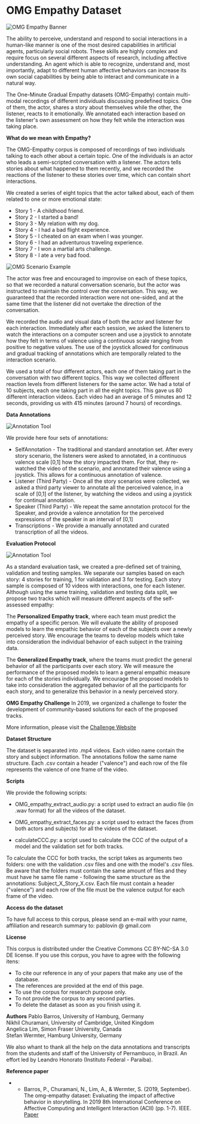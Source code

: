 # OMG Empathy Dataset

![OMG Empathy Banner](imgs/OmgEmpathy.png)

The ability to perceive, understand and respond to social interactions in a human-like manner is one of the most desired capabilities in artificial agents, particularly social robots. These skills are highly complex and require focus on several different aspects of research, including affective understanding. An agent which is able to recognize, understand and, most importantly, adapt to different human affective behaviors can increase its own social capabilities by being able to interact and communicate in a natural way.

The One-Minute Gradual Empathy datasets (OMG-Empathy) contain multi-modal recordings of different individuals discussing predefined topics. One of them, the actor, shares a story about themselves while the other, the listener, reacts to it emotionally. We annotated each interaction based on the listener's own assessment on how they felt while the interaction was taking place.

**What do we mean with Empathy?**

The OMG-Empathy corpus is composed of recordings of two individuals talking to each other about a certain topic. One of the individuals is an actor who leads a semi-scripted conversation with a listener. The actors tells stories about what happened to them recently, and we recorded the reactions of the listener to these stories over time, which can contain short interactions.

We created a series of eight topics that the actor talked about, each of them related to one or more emotional state:

- Story 1 - A childhood friend.
- Story 2 - I started a band!
- Story 3 - My relation with my dog.
- Story 4 - I had a bad flight experience.
- Story 5 - I cheated on an exam when I was younger.
- Story 6 - I had an adventurous traveling experience.
- Story 7 - I won a martial arts challenge.
- Story 8 - I ate a very bad food.

![OMG Scenario Example](imgs/scenario.png)

The actor was free and encouraged to improvise on each of these topics, so that we recorded a natural conversation scenario, but the actor was instructed to maintain the control over the conversation. This way, we guaranteed that the recorded interaction were not one-sided, and at the same time that the listener did not overtake the direction of the conversation.

We recorded the audio and visual data of both the actor and listener for each interaction. Immediately after each session, we asked the listeners to watch the interactions on a computer screen and use a joystick to annotate how they felt in terms of valence using a continuous scale ranging from positive to negative values. The use of the joystick allowed for continuous and gradual tracking of annotations which are temporally related to the interaction scenario.

We used a total of four different actors, each one of them taking part in the conversation with two different topics. This way we collected different reaction levels from different listeners for the same actor. We had a total of 10 subjects, each one taking part in all the eight topics. This gave us 80 different interaction videos. Each video had an average of 5 minutes and 12 seconds, providing us with 415 minutes (around 7 hours) of recordings.

**Data Annotations**
 
 ![Annotation Tool](imgs/Annotation.png)

 We provide here four sets of annotations:
 - SelfAnnotation - The traditional and standard annotation set. After every story scenario, the listeners were asked to annotated, in a continuous valence scale [0,1] how the story impacted them. For that, they re-watched the video of the scenario, and annotated their valence using a joystick. This allows for a continuous annotation of valence.
 - Listener (Third Party) - Once all the story scenarios were collected, we asked a third party viewer to annotate all the perceived valence, in a scale of [0,1] of the listener, by watching the videos and using a joystick for continual annotation.
 - Speaker (Third Party) - We repeat the same annotation protocol for the Speaker, and provide a valence annotation for the perceived expressions of the speaker in an interval of [0,1]
 - Transcriptions - We provide a manually annotated and curated transcription of all the videos.

**Evaluation Protocol**

![Annotation Tool](imgs/StoryAnnotation.png)

As a standard evaluation task, we created a pre-defined set of training, validation and testing samples. We separate our samples based on each story: 4 stories for training, 1 for validation and 3 for testing. Each story sample is composed of 10 videos with interactions, one for each listener. Although using the same training, validation and testing data split, we propose two tracks which will measure different aspects of the self-assessed empathy:

The **Personalized Empathy track**, where each team must predict the empathy of a specific person. We will evaluate the ability of proposed models to learn the empathic behavior of each of the subjects over a newly perceived story. We encourage the teams to develop models which take into consideration the individual behavior of each subject in the training data.

The **Generalized Empathy track**, where the teams must predict the general behavior of all the participants over each story. We will measure the performance of the proposed models to learn a general empathic measure for each of the stories individually. We encourage the proposed models to take into consideration the aggregated behavior of all the participants for each story, and to generalize this behavior in a newly perceived story.


**OMG Empathy Challenge**
 In 2019, we organized a challenge to foster the development of community-based solutions for each of the proposed tracks.
 
More information, please visit the [Challenge Website](https://github.com/knowledgetechnologyuhh/OMGEmpathyChallenge)


**Dataset Structure**

The dataset is separated into .mp4 videos. Each video name contain the story and subject information. The annotations follow the same name structure. Each .csv contain a header ("valence") and each row of the file represents the valence of one frame of the video.

**Scripts**

We provide the following scripts:

- OMG_empathy_extract_audio.py: a script used to extract an audio file (in .wav format) for all the videos of the dataset.

- OMG_empathy_extract_faces.py: a script used to extract the faces (from both actors and subjects) for all the videos of the dataset.

- calculateCCC.py: a script used to calculate the CCC of the output of a model and the validation set for both tracks.

To calculate the CCC for both tracks, the script takes as arguments two folders: one with the validation .csv files and one with the model's .csv files. Be aware that the folders must contain the same amount of files and they must have he same file name - following the same structure as the annotations: Subject_X_Story_X.csv. Each file must contain a header ("valence") and each row of the file must be the valence output for each frame of the video.


**Access do the dataset**

To have full access to this corpus, please send an e-mail with your name, affiliation and research summary to: pablovin @ gmail.com


**License**

This corpus is distributed under the Creative Commons CC BY-NC-SA 3.0 DE license. If you use this corpus, you have to agree with the following itens:

- To cite our reference in any of your papers that make any use of the database. 
- The references are provided at the end of this page.
- To use the corpus for research purpose only.
- To not provide the corpus to any second parties.
- To delete the dataset as soon as you finish using it.

**Authors**
Pablo Barros, University of Hamburg, Germany </br>
Nikhil Churamani, University of Cambridge, United Kingdom </br>
Angelica Lim, Simon Fraser University, Canada </br>
Stefan Wermter, Hamburg University, Germany </br>

We also whant to thank all the help on the data annotations and transcripts from the students and staff of the University of Pernambuco, in Brazil. An effort led by Leandro Honorato (Instituto Federal - Paraiba).

**Reference paper**

 - - Barros, P., Churamani, N., Lim, A., & Wermter, S. (2019, September). The omg-empathy dataset: Evaluating the impact of affective behavior in storytelling. In 2019 8th International Conference on Affective Computing and Intelligent Interaction (ACII) (pp. 1-7). IEEE. [Paper](https://arxiv.org/abs/1908.11706)
